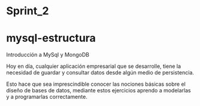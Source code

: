 # Sprint_2
# mysql-estructura
Introducción a MySql y MongoDB

Hoy en día, cualquier aplicación empresarial que se desarrolle, tiene la necesidad de guardar y consultar datos desde algún medio de persistencia.

Esto hace que sea imprescindible conocer las nociones básicas sobre el diseño de bases de datos, mediante estos ejercicios aprendo a modelarlas y a programarlas correctamente.